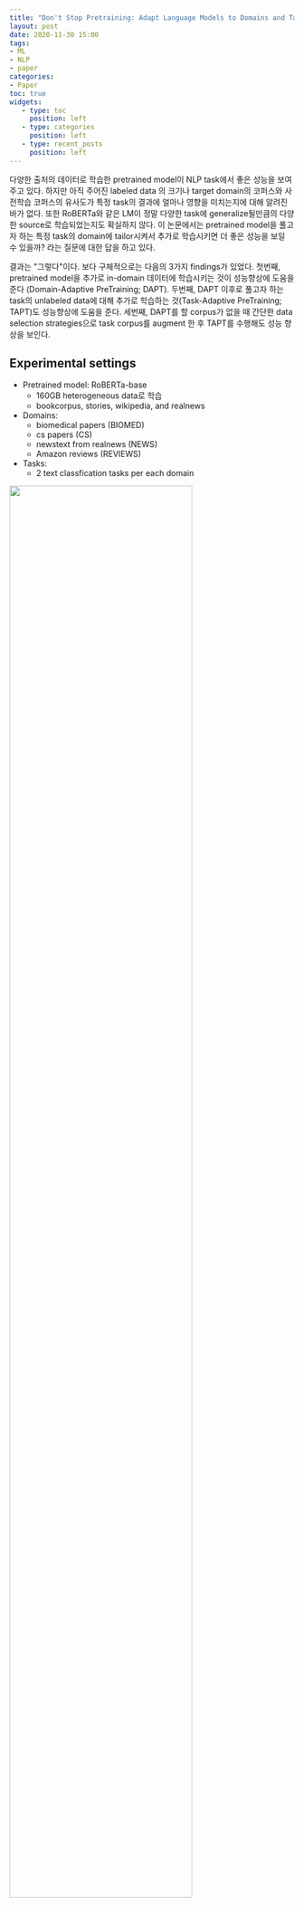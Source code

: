 ```yaml
---
title: "Don't Stop Pretraining: Adapt Language Models to Domains and Tasks"
layout: post
date: 2020-11-30 15:00
tags:
- ML
- NLP
- paper
categories: 
- Paper
toc: true
widgets:
   - type: toc
     position: left
   - type: categories
     position: left
   - type: recent_posts
     position: left
---
```


다양한 출처의 데이터로 학습한 pretrained model이 NLP task에서 좋은 성능을 보여주고 있다. 하지만 아직 주어진 labeled data 의 크기나 target domain의 코퍼스와 사전학습 코퍼스의 유사도가 특정 task의 결과에 얼마나 영향을 미치는지에 대해 알려진 바가 없다. 또한 RoBERTa와 같은 LM이 정말 다양한 task에 generalize될만큼의 다양한 source로 학습되었는지도 확실하지 않다. 이 논문에서는 pretrained model을 풀고자 하는 특정 task의 domain에 tailor시켜서 추가로 학습시키면 더 좋은 성능을 보일 수 있을까? 라는 질문에 대한 답을 하고 있다.
<!--more-->

결과는 "그렇다"이다. 보다 구체적으로는 다음의 3가지 findings가 있었다. 첫번째, pretrained model을 추가로 in-domain 데이터에 학습시키는 것이 성능향상에 도움을 준다 (Domain-Adaptive PreTraining; DAPT). 두번째, DAPT 이후로 풀고자 하는 task의 unlabeled data에 대해 추가로 학습하는 것(Task-Adaptive PreTraining; TAPT)도 성능향상에 도움을 준다. 세번째, DAPT를 할 corpus가 없을 때 간단한 data selection strategies으로 task corpus를 augment 한 후 TAPT를 수행해도 성능 향상을 보인다.


## Experimental settings
- Pretrained model: RoBERTa-base
    - 160GB heterogeneous data로 학습
    - bookcorpus, stories, wikipedia, and realnews
- Domains:
    - biomedical papers (BIOMED)
    - cs papers (CS)
    - newstext from realnews (NEWS)
    - Amazon reviews (REVIEWS)
- Tasks:
   - 2 text classfication tasks per each domain  
<img src="/assets/images/dapt-dataset.png?style=centerme" width=80%>

### Domain 의 기준?

내가 아는 한에서는, domain 이라는 용어에 대한 확실한 정의는 없다. 어떤 논문은 domain에 대해 두루뭉술하게 언급하고 넘어가고, 어떤 논문은 뭐라도 정의하고 넘어가는 경우가 있는데 이번 논문에서는 domain에 대한 논의가 중요하다보니 선정한 4개의 도메인과 pretraining domain이 서로 상이함을 밝힐 필요가 있었다.

<img src="/assets/images/dapt-vocab-overlap.png?style=centerme" width=40%>
<br>

위의 이미지는 Vocab overlap 을 통한 domain의 similarity 를 구한 heatmap이다. 빈번한 10K 의 vocab 중 얼마나 겹치는지를 나타내고 있으며 결과는 직관과 일치하는 것으로 보인다. PT corpus는 news, reviews와 가장 유사하며 cs와 가장 거리가 멀다. 또 reviews와 cs의 거리가 가장 멀고, news와 reviews는 논문에 비해 상대적으로 더 유사하다.


## DAPT Results

### Domain 별 LM loss 변화

<img src="/assets/images/dapt-lm-loss.png?style=centerme" width=80%>
<br>

각 도메인에 RoBERTa를 12.5K steps 씩 학습시킨 후 LM loss의 전후를 비교하였다. domain similarity 가 가장 높았던 news를 제외한 나머지 도메인에서 marginal한 성능향상이 있었다.

### PLM vs. DAPT vs. ~DAPT 모델의 classification 결과

<img src="/assets/images/dapt-table-3.png?style=centerme" width=40%>
<br>

LM loss 의 변화가 시사했던 것처럼 BM과 CS 도메인에서의 효과가 가장 컸다. 하지만 이 변화가 단순히 더 많은 데이터에 노출되었기 때문인지 아닌지를 판단하기 위해 out-of-domain corpus로 DAPT를 시킨 후의 결과와 비교했다. news의 경우 CS로 DAPT한 LM을, reviews의 경우 BIOMED LM을, cs의 경우 news LM을, biomed의 경우 reviews LM을 사용했다. DAPT가 ~DAPT 모델보다 모든 경우에서 더 좋은 성능을 낸다. 심지어 RoBERTa와 비교해보면 ~DAPT 의 결과는 더 나빠지는 경향을 보인다. 이는 단순히 더 많은 데이터에 노출되는 것이 항상 모든 도메인의 결과에서 효과적이지 않다는 사실을 시사한다.

### Fuzzy 한 domain boundary

Vocab overlap 결과에서도 알 수 있지만 domain 이라는 것이 무자르듯 나뉘는 것이 아니다. 지금까지의 실험은 news와 reviews 도메인을 구분했지만, reviews corpus가 news corpus에 아예 도움을 주지 않는다고 볼 수 없다.

## TAPT

Domain 보다 더 협소한 범위의 Task에 대해서도 DAPT와 같은 효과가 있는지를 검증하였다. DAPT와 비교해서 더 적은 corpus로 학습한다는 단점이 있지만 더 task relevant한 corpus라는 장점이 있다. 만약 최종 성능이 비슷하다면 TAPT가 더 값싼 학습방식이라고 볼 수 있다. 여기서는 labeled training data를 사용해서 second phase PLM을 진행했다.

### PLM vs. DAPT vs. TAPT vs. DAPT+TAPT 모델의 classification 결과

<img src="/assets/images/dapt-table-5.png?style=centerme" width=80%>
<br>

TAPT의 경우, corpus  사이즈를 고려해서, second phase of pretraining은 100 epoch만 진행하였다. 

- **PLM vs TAPT**
    - 결과를 보면, TAPT를 진행한 LM으로 classficiation task를 수행한 경우가 RoBERTa-base 보다 항상 결과가 더 좋다.
- **DAPT vs TAPT**
    - 하지만 DAPT와 비교해보면 언제나 더 좋은 결과를 보여주는 것은 아니었다.
- **PLM vs DAPT + TAPT**
    - DAPT 이후 TAPT 를 적용하는 것이 언제나 최고의 성능을 보여준다.
    - **PLM에 많이 활용된 데이터가 AGNews와 IMDB와 비슷했다면 그 둘의 성능 폭이 작은 것이 이해가 되지만, 아니라면 HyperPartisan이랑 Helpfulness의 성능향상이 BIOMED와 비슷하다는 점에서 꼭 PLM의 학습 코퍼스의 도메인과 성능향상이 관련있다고 보긴 어렵다.**
    - 그 task 를 잘하기 위해서는 마지막에 weight 를 옮겨주는 것이 필요하지 않을까?


### Cross-Task Transfer

<img src="/assets/images/dapt-table-6.png?style=centerme" width=80%>
<br>

같은 도메인 내의 2 task 간 transfer 효과가 있는지에 대해서 살펴보았다. BIOMED 내의  RCT, ChemProt task를 예로 들면, Transfer-TAPT는 RCT의 unlabeled data로 pretraining한 이후, ChemProt의 결과를 본 것이다. 모든 경우 Transfer-TAPT의 결과가 TAPT보다 낮았다.


### Augmenting Training data for TAPT

task: RCT, HyperPartisan, IMDB

**case 1) target task의 labeled data와 같은 distribution의 unlabeled target task corpus (by human)**

<img src="/assets/images/dapt-table-7.png?style=centerme" width=40%>
<br>

Curated TAPT의 경우 TAPT보다 더 많은 task corpus (unlabeled)로 PLM을 진행하였고, 좋은 성능을 보였다. DAPT와 함께 진행하게 되면 그 효과는 더욱 확실하다.

**case 2) Automated Data selection for TAPT**

task setup 당시에 large unlabeled corpus 조차 풀리지 않는 경우가 있다. 이 때, 자동으로 관련있는 데이터를 찾아서 이를 기반으로 학습하게 되면 어떨지를 실험하였다.

하지만 large in-domain corpus 여야 하며, 이 중에서 task와의 접점이 있는 task-relevant data를 찾는 것이다. 그리고 embedding space 내에서 접점을 찾는 것이므로 경량화모델이 필요하다. 여기서는 vampire model을 사용하였다.

<img src="/assets/images/dapt-table-8.png?style=centerme" width=40%>
<br>

- **rand-TAPT vs kNN-TAPT**
    - kNN > rand-TAPT
- **TAPT vs automated data selection**
    - 방법이 무엇이든 추가 데이터를 활용하는 것이 나쁘지는 않음
    - 아직 RoBERTa에게는 더 학습할 수 있는 여지가 남아있다고도 해석 가능 (데이터는 많을수록 좋다)
- **DAPT vs 500NN-TAPT**
    - 약 500개의 데이터만 사용해도 DAPT 효과를 어느 정도 낼 수 있음
   

## Conclusions

<img src="/assets/images/dapt-table-9.png?style=centerme" width=40%>
<br>

- Task 문제를 더 잘 풀기 위해서 관련된 distribution 의 데이터로 추가 학습을 하는 것이 효과적이다
- Task-specific data 일 필요는 없다. Domain이 비슷하면 효과를 볼 수 있다.
- 다만 아쉬운 건, PLM 자체를 학습시킬 때 DAPT+TAPT에 사용한 데이터를 활용하면 점수가 어떻게 변하는지 알 수 없었다는 점이나, 이번 논문의 scope에 들어갈 필요는 없었다고도 생각한다.


## References

https://www.aclweb.org/anthology/2020.acl-main.740.pdf
